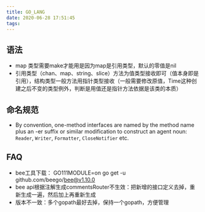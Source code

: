 ```yaml
---
title: GO_LANG
date: 2020-06-28 17:51:45
tags:
---
```


## 语法

- map 类型需要make才能用是因为map是引用类型，默认的零值是nil 
- 引用类型（chan、map、string、slice）方法为值类型接收即可（值本身即是引用），结构类型一般方法用指针类型接收（一般需要修改原值，Time这种创建之后不变的类型例外，判断是用值还是指针方法依据是该类的本质）





## 命名规范

- By convention, one-method interfaces are named by the method name plus an -er suffix or similar modification to construct an agent noun: `Reader`, `Writer`, `Formatter`, `CloseNotifier` etc.





## FAQ

- bee工具下载： GO111MODULE=on go get -u github.com/beego/bee@v1.10.0
- bee api根据注解生成commentsRouter不生效：把新增的接口定义去掉，重新生成一遍，然后加上再重新生成
- 版本不一致：多个gopath最好去掉，保持一个gopath，方便管理


